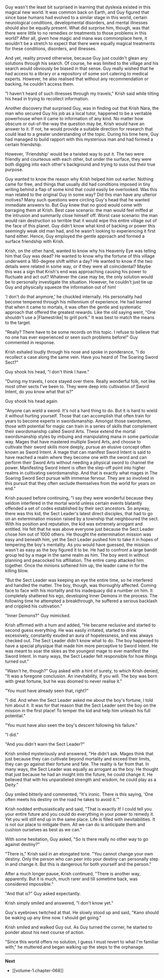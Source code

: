 
Guy wasn't the least bit surprised in learning that dyslexia existed in this magical new world. It was common back on Earth, and Guy figured that since base humans had evolved to a similar stage in this world, certain neurological conditions, developmental disorders, and mental illnesses should also be equally present. What did surprise him, though, was that there were little to no remedies or treatments to those problems in this world? After all, given how magic and mana was commonplace here, it wouldn't be a stretch to expect that there were equally magical treatments for these conditions, disorders, and illnesses.

And yet, reality proved otherwise, because Guy just couldn't glean any solutions through his search. Of course, he was limited to the village and his search would obviously be biased in that sense. Guy really wished that he had access to a library or a repository of some sort catering to medical experts. However, he also realised that without any recommendation or backing, he couldn't access them.

"I haven't heard of such illnesses through my travels," Krish said while tilting his head in trying to recollect information.

Another discovery that surprised Guy, was in finding out that Krish Nara, the man who secured Guy his job as a local tutor, happened to be a veritable powerhouse when it came to information of any kind. No matter how obscure or out-of-the-way the question may be, Krish would have an answer to it. If not, he would provide a suitable direction for research that could lead to a greater understanding of the topic. During his time here, Guy had managed to build rapport with this mysterious man and had formed a certain friendship.

However, 'Friendship' would be a twisted way to put it. The two were friendly and courteous with each other, but under the surface, they were both digging into each other's background and trying to suss out their true purpose.

Guy wanted to know the reason why Krish helped him out earlier. Nothing came for free, and things that usually did had conditions imposed in tiny writing behind a flap of some kind that could easily be overlooked. Was this man related to the original Guy in some way? Did this man have any ulterior motives? Many such questions were circling Guy's head that he wanted immediate answers to. But Guy knew that no good would come with barraging them at Krish. Best case scenario: the man would feel miffed at the intrusion and summarily close himself off. Worst case scenario: the man would rain destruction so terrible that it would wipe this entire village out of the face of this planet. Guy didn't know what kind of backing or power this seemingly weak old man had, and he wasn't looking to experiencing it first hand either. Hence, Guy employed the gentle approach and formed a surface friendship with Krish.

Krish, on the other hand, wanted to know why his Heavenly Eye was telling him that Guy was dead? He wanted to know why the fortune of this village underwent a 180-degree shift within a day? He wanted to know if the two details were related in some way, or if they were all coincidental? Maybe this was a sign that Krish's end was approaching causing his power to fluctuate and act out? Whatever the case may be, the only solution would be to personally investigate the situation. However, he couldn't just tie up Guy and physically squeeze the information out of him!

'I don't do that anymore,' he chuckled internally. His personality had become tempered through his millennium of experience. He had learned that when it came to mortals, it was often the gentle and systematic approach that offered the greatest rewards. Like the old saying went, "One shouldn't use a |Flamestrike| to grill pork." It was best to match the means to the target.

"Really? There have to be some records on this topic. I refuse to believe that no one has ever experienced or seen such problems before!" Guy commented in response.

Krish exhaled loudly through his nose and spoke in ponderance, "I do recollect a case along the same vein. Have you heard of The Soaring Sword Sect?"

Guy shook his head, "I don't think I have."

"During my travels, I once stayed over there. Really wonderful folk, not like most other sects I've been to. They were deep into cultivation of Sword Intent, do you know what that is?"

Guy shook his head again.

"Anyone can wield a sword. It's not a hard thing to do. But it is hard to wield it without hurting yourself. Those that can accomplish that often train for years to become experts in swordsmanship. Amongst those swordsmen, those with potential for magic can train in a series of skills that complement their swordsmanship called Sword Arts. These extend the mortal swordsmanship styles by imbuing and manipulating mana in some particular way. Mages that have mastered multiple Sword Arts, and choose to cultivate their sword skills more deeply, pursue an elusive concept often known as Sword Intent. A mage that can manifest Sword Intent is said to have reached a realm where they become one with the sword and can perform their Sword Arts without needing a physical sword to channel the power. Manifesting Sword Intent is often the step-off point into higher realms in cultivating swordsmanship. And that is exactly what mages in The Soaring Sword Sect pursue with immense fervour. They are so involved in this pursuit that they often seclude themselves from the world for years on end."

Krish paused before continuing, "I say they were wonderful because they seldom interfered in the mortal world unless certain events blatantly offended a set of codes established by their sect ancestors. So anyway, there was this kid, the Sect Leader's latest direct disciples, that had to go on an extermination mission raised by a township that neighboured the sect. With his position and reputation, the kid was extremely arrogant and entitled. He felt that he was above everyone just because the Sect Leader chose him out of 1000 others. He thought the extermination mission was easy and beneath him, yet the Sect Leader pushed him to take it in hopes of tempering the boy's mentality. As you would have guessed, the mission wasn't as easy as the boy figured it to be. He had to confront a large bandit group led by a mage in the same realm as him. The boy went in without planning and peacocked his affiliation. The entire camp attacked him together. Once the minions softened him up, the leader came in for the killing blow.

"But the Sect Leader was keeping an eye the entire time, so he interfered and handled the matter. The boy, though, was thoroughly affected. Coming face to face with his mortality and his inadequacy did a number on him. It completely shattered his ego, developing Inner Demons in the process. The following time he attempted a breakthrough, he suffered a serious backlash and crippled his cultivation."

"Inner Demons?" Guy mimicked.

Krish affirmed with a hum and added, "He became reclusive and started to second guess everything. He was easily irritated, started to drink excessively, constantly exuded an aura of hopelessness, and was always checked out. The Sect Leader didn't know what to do. The boy happened to have a special physique that made him more perceptive to Sword Intent. He was meant to soar the skies as the youngest mage to ever manifest the Sword Intent. In many ways, the Sect Leader felt responsible for how things turned out."

"Wasn't he, though?" Guy asked with a hint of surety, to which Krish denied, "It was a foregone conclusion. An inevitability, if you will. The boy was born with great fortune, but he was doomed to never realise it."

"You must have already seen that, right?"

"I did. And when the Sect Leader asked me about the boy's fortune, I told him about it. It was for that reason that the Sect Leader sent the boy on the mission in the first place! To temper the kid and help him unleash his full potential."

"You must have also seen the boy's descent following his failure."

"I did."

"And you didn't warn the Sect Leader?"

Krish smiled mysteriously and answered, "He didn't ask. Mages think that just because they can cultivate beyond mortality and exceed their limits, they can go against their fortune and fate. The reality is far from that. In many ways, the Sect Leader was equally as arrogant as the boy. He thought that just because he had an insight into the future, he could change it. He believed that with his unparalleled strength and wisdom, he could play as a Deity."

Guy smiled bitterly and commented, "It's ironic. There is this saying, 'One often meets his destiny on the road he takes to avoid it.'"

Krish nodded enthusiastically and said, "That is exactly it! I could tell you your entire future and you could do everything in your power to remedy it. Yet you will still end up in the same place. Life is filled with inevitabilities. It is not our place to mitigate them. All we can do is anticipate them and cushion ourselves as best as we can."

With some hesitation, Guy asked, "So is there really no other way to go against destiny?"

"There is," Krish said in an elongated tone. "You cannot change your own destiny. Only the person who can peer into your destiny can personally step in and change it. But this is dangerous for both yourself and the person." 

After a much longer pause, Krish continued, "There is another way, apparently. But it is much, much rarer and till sometime back, was considered impossible."

"And that is?" Guy asked expectantly.

Krish simply smiled and answered, "I don't know yet."

Guy's eyebrows twitched at that. He slowly stood up and said, "Kano should be waking up any time now. I should get going."

Krish smiled and walked Guy out. As Guy turned the corner, he started to ponder about his next course of action.

"Since this world offers no solution, I guess I must revert to what I'm familiar with," he muttered and began walking up the steps to the orphanage.

____

**Next**
* [[volume-1.chapter-068]]